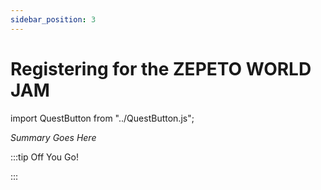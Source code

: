 ```yaml
---
sidebar_position: 3
---
```


# Registering for the ZEPETO WORLD JAM
import QuestButton from "../QuestButton.js";

_Summary Goes Here_

:::tip Off You Go!

<QuestButton text="Quest" />

:::


